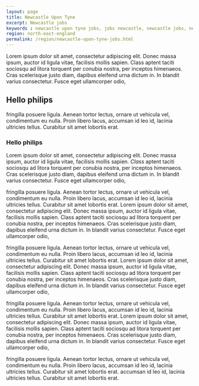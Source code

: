 ```yaml
---
layout: page
title: Newcastle Upon Tyne
excerpt: Newcastle jobs
keywords : newcastle upon tyne jobs, jobs newcastle, newcastle jobs, newcastle, jobs, newcastle upon tyne part time jobs, jobs in newcastle, tyne and wear jobs, newcastle jobs, uk, search, uk job, data
region: north-east-england
permalink: /region/newcastle-upon-tyne-jobs.html
---
```


Lorem ipsum dolor sit amet, consectetur adipiscing elit. Donec massa ipsum, auctor id ligula vitae, facilisis mollis
sapien. Class aptent taciti sociosqu ad litora torquent per conubia nostra, per inceptos himenaeos. Cras scelerisque
justo diam, dapibus eleifend urna dictum in. In blandit varius consectetur. Fusce eget ullamcorper odio,

## Hello philips

fringilla posuere ligula. Aenean tortor lectus, ornare ut vehicula vel, condimentum eu nulla. Proin libero lacus,
accumsan id leo id, lacinia ultricies tellus. Curabitur sit amet lobortis erat.

### Hello philips

Lorem ipsum dolor sit amet, consectetur adipiscing elit. Donec massa ipsum, auctor id ligula vitae, facilisis mollis
sapien. *Class* aptent taciti sociosqu ad litora torquent per conubia nostra, per inceptos himenaeos. Cras scelerisque
justo diam, dapibus eleifend urna dictum in. In blandit varius consectetur. Fusce eget ullamcorper odio,

fringilla posuere ligula. Aenean tortor lectus, ornare ut vehicula vel, condimentum eu nulla. Proin libero lacus,
accumsan id leo id, lacinia ultricies tellus. Curabitur sit amet lobortis erat.
Lorem ipsum dolor sit amet, consectetur adipiscing elit. Donec massa ipsum, auctor id ligula vitae, facilisis mollis
sapien. Class aptent taciti sociosqu ad litora torquent per conubia nostra, per inceptos himenaeos. Cras scelerisque
justo diam, dapibus eleifend urna dictum in. In blandit varius consectetur. Fusce eget ullamcorper odio,

fringilla posuere ligula. Aenean tortor lectus, ornare ut vehicula vel, condimentum eu nulla. Proin libero lacus,
accumsan id leo id, lacinia ultricies tellus. Curabitur sit amet lobortis erat.
Lorem ipsum dolor sit amet, consectetur adipiscing elit. Donec massa ipsum, auctor id ligula vitae, facilisis mollis
sapien. Class aptent taciti sociosqu ad litora torquent per conubia nostra, per inceptos himenaeos. Cras scelerisque
justo diam, dapibus eleifend urna dictum in. In blandit varius consectetur. Fusce eget ullamcorper odio,

fringilla posuere ligula. Aenean tortor lectus, ornare ut vehicula vel, condimentum eu nulla. Proin libero lacus,
accumsan id leo id, lacinia ultricies tellus. Curabitur sit amet lobortis erat.
Lorem ipsum dolor sit amet, consectetur adipiscing elit. Donec massa ipsum, auctor id ligula vitae, facilisis mollis
sapien. Class aptent taciti sociosqu ad litora torquent per conubia nostra, per inceptos himenaeos. Cras scelerisque
justo diam, dapibus eleifend urna dictum in. In blandit varius consectetur. Fusce eget ullamcorper odio,

fringilla posuere ligula. Aenean tortor lectus, ornare ut vehicula vel, condimentum eu nulla. Proin libero lacus,
accumsan id leo id, lacinia ultricies tellus. Curabitur sit amet lobortis erat.
accumsan id leo id, lacinia ultricies tellus. Curabitur sit amet lobortis erat.
